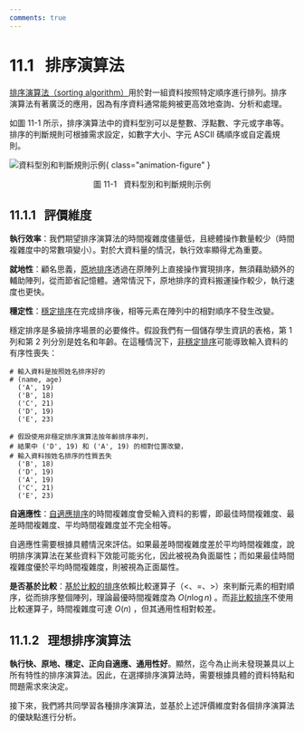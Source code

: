```yaml
---
comments: true
---
```


# 11.1 &nbsp; 排序演算法

<u>排序演算法（sorting algorithm）</u>用於對一組資料按照特定順序進行排列。排序演算法有著廣泛的應用，因為有序資料通常能夠被更高效地查詢、分析和處理。

如圖 11-1 所示，排序演算法中的資料型別可以是整數、浮點數、字元或字串等。排序的判斷規則可根據需求設定，如數字大小、字元 ASCII 碼順序或自定義規則。

![資料型別和判斷規則示例](sorting_algorithm.assets/sorting_examples.png){ class="animation-figure" }

<p align="center"> 圖 11-1 &nbsp; 資料型別和判斷規則示例 </p>

## 11.1.1 &nbsp; 評價維度

**執行效率**：我們期望排序演算法的時間複雜度儘量低，且總體操作數量較少（時間複雜度中的常數項變小）。對於大資料量的情況，執行效率顯得尤為重要。

**就地性**：顧名思義，<u>原地排序</u>透過在原陣列上直接操作實現排序，無須藉助額外的輔助陣列，從而節省記憶體。通常情況下，原地排序的資料搬運操作較少，執行速度也更快。

**穩定性**：<u>穩定排序</u>在完成排序後，相等元素在陣列中的相對順序不發生改變。

穩定排序是多級排序場景的必要條件。假設我們有一個儲存學生資訊的表格，第 1 列和第 2 列分別是姓名和年齡。在這種情況下，<u>非穩定排序</u>可能導致輸入資料的有序性喪失：

```shell
# 輸入資料是按照姓名排序好的
# (name, age)
  ('A', 19)
  ('B', 18)
  ('C', 21)
  ('D', 19)
  ('E', 23)

# 假設使用非穩定排序演算法按年齡排序串列，
# 結果中 ('D', 19) 和 ('A', 19) 的相對位置改變，
# 輸入資料按姓名排序的性質丟失
  ('B', 18)
  ('D', 19)
  ('A', 19)
  ('C', 21)
  ('E', 23)
```

**自適應性**：<u>自適應排序</u>的時間複雜度會受輸入資料的影響，即最佳時間複雜度、最差時間複雜度、平均時間複雜度並不完全相等。

自適應性需要根據具體情況來評估。如果最差時間複雜度差於平均時間複雜度，說明排序演算法在某些資料下效能可能劣化，因此被視為負面屬性；而如果最佳時間複雜度優於平均時間複雜度，則被視為正面屬性。

**是否基於比較**：<u>基於比較的排序</u>依賴比較運算子（$<$、$=$、$>$）來判斷元素的相對順序，從而排序整個陣列，理論最優時間複雜度為 $O(n \log n)$ 。而<u>非比較排序</u>不使用比較運算子，時間複雜度可達 $O(n)$ ，但其通用性相對較差。

## 11.1.2 &nbsp; 理想排序演算法

**執行快、原地、穩定、正向自適應、通用性好**。顯然，迄今為止尚未發現兼具以上所有特性的排序演算法。因此，在選擇排序演算法時，需要根據具體的資料特點和問題需求來決定。

接下來，我們將共同學習各種排序演算法，並基於上述評價維度對各個排序演算法的優缺點進行分析。
